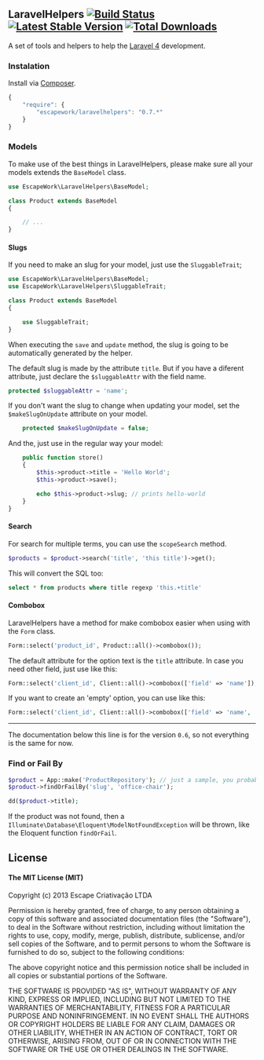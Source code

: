 ## LaravelHelpers [![Build Status](https://secure.travis-ci.org/EscapeWork/LaravelHelpers.png)](http://travis-ci.org/EscapeWork/LaravelHelpers) [![Latest Stable Version](https://poser.pugx.org/escapework/laravelhelpers/v/stable.png)](https://packagist.org/packages/escapework/laravelhelpers) [![Total Downloads](https://poser.pugx.org/escapework/laravelhelpers/downloads.png)](https://packagist.org/packages/escapework/laravelhelpers)

A set of tools and helpers to help the [Laravel 4](http://laravel.com) development.

### Instalation

Install via [Composer](https://packagist.org/packages/escapework/laravelhelpers).

```javascript
{
    "require": {
        "escapework/laravelhelpers": "0.7.*"
    }
}
```

### Models

To make use of the best things in LaravelHelpers, please make sure all your models extends the `BaseModel` class.

```php
use EscapeWork\LaravelHelpers\BaseModel;

class Product extends BaseModel
{

    // ...
}
```

#### Slugs

If you need to make an slug for your model, just use the `SluggableTrait`;

```php
use EscapeWork\LaravelHelpers\BaseModel;
use EscapeWork\LaravelHelpers\SluggableTrait;

class Product extends BaseModel
{

    use SluggableTrait;
}
```

When executing the `save` and `update` method, the slug is going to be automatically generated by the helper.

The default slug is made by the attribute `title`. But if you have a diferent attribute, just declare the `$sluggableAttr` with the field name.

```php
protected $sluggableAttr = 'name';
```

If you don't want the slug to change when updating your model, set the `$makeSlugOnUpdate` attribute on your model.

```php
    protected $makeSlugOnUpdate = false;
```

And the, just use in the regular way your model:

```php
    public function store()
    {
        $this->product->title = 'Hello World';
        $this->product->save();

        echo $this->product->slug; // prints hello-world
    }
}
```

#### Search

For search for multiple terms, you can use the `scopeSearch` method.

```php
$products = $product->search('title', 'this title')->get();
```

This will convert the SQL too:

```sql
select * from products where title regexp 'this.+title'
```

#### Combobox

LaravelHelpers have a method for make combobox easier when using with the `Form` class.

```php
Form::select('product_id', Product::all()->combobox());
```

The default attribute for the option text is the `title` attribute. In case you need other field, just use like this:

```php
Form::select('client_id', Client::all()->combobox(['field' => 'name']); // for using the 'name' field
```

If you want to create an 'empty' option, you can use like this:

```php
Form::select('client_id', Client::all()->combobox(['field' => 'name', 'empty_option' => true, 'empty_option_label' => 'Select a client']));
```

***

The documentation below this line is for the version `0.6`, so not everything is the same for now.

### Find or Fail By

```php
$product = App::make('ProductRepository'); // just a sample, you probably will use dependency injection
$product->findOrFailBy('slug', 'office-chair');

dd($product->title);
```

If the product was not found, then a `Illuminate\Database\Eloquent\ModelNotFoundException` will be thrown, like the Eloquent function `findOrFail`.

## License

#### The MIT License (MIT)

Copyright (c) 2013 Escape Criativação LTDA

Permission is hereby granted, free of charge, to any person obtaining a copy
of this software and associated documentation files (the "Software"), to deal
in the Software without restriction, including without limitation the rights
to use, copy, modify, merge, publish, distribute, sublicense, and/or sell
copies of the Software, and to permit persons to whom the Software is
furnished to do so, subject to the following conditions:

The above copyright notice and this permission notice shall be included in
all copies or substantial portions of the Software.

THE SOFTWARE IS PROVIDED "AS IS", WITHOUT WARRANTY OF ANY KIND, EXPRESS OR
IMPLIED, INCLUDING BUT NOT LIMITED TO THE WARRANTIES OF MERCHANTABILITY,
FITNESS FOR A PARTICULAR PURPOSE AND NONINFRINGEMENT. IN NO EVENT SHALL THE
AUTHORS OR COPYRIGHT HOLDERS BE LIABLE FOR ANY CLAIM, DAMAGES OR OTHER
LIABILITY, WHETHER IN AN ACTION OF CONTRACT, TORT OR OTHERWISE, ARISING FROM,
OUT OF OR IN CONNECTION WITH THE SOFTWARE OR THE USE OR OTHER DEALINGS IN
THE SOFTWARE.
